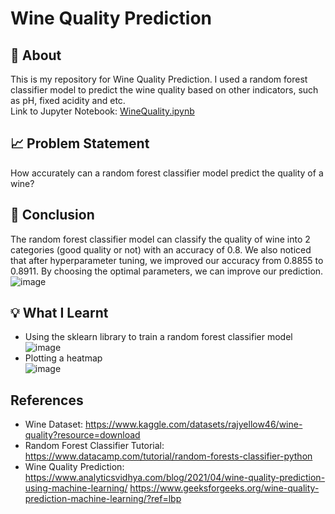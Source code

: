 # Wine Quality Prediction
## :page_with_curl: About
This is my repository for Wine Quality Prediction. I used a random forest classifier model to predict the wine quality based on other indicators, such as pH, fixed acidity and etc.   
Link to Jupyter Notebook: [WineQuality.ipynb](https://github.com/spaceman03/Data-Science-Projects/blob/master/Basic/Wine%20Quality/Wine%20Quality.ipynb)

## :chart_with_upwards_trend: Problem Statement
How accurately can a random forest classifier model predict the quality of a wine?

## :bookmark_tabs: Conclusion
The random forest classifier model can classify the quality of wine into 2 categories (good quality or not) with an accuracy of 0.8. We also noticed that after hyperparameter tuning, we improved our accuracy from 0.8855 to 0.8911. By choosing the optimal parameters, we can improve our prediction.
![image](https://github.com/spaceman03/Data-Science-Projects/assets/97169613/d79e2bc1-e7cf-42be-a35f-bcc3af47f132)


## :bulb: What I Learnt
- Using the sklearn library to train a random forest classifier model
![image](https://github.com/spaceman03/Data-Science-Projects/assets/97169613/462f51a0-6bca-42b1-950e-52629b895f20)
- Plotting a heatmap   
![image](https://github.com/spaceman03/Data-Science-Projects/assets/97169613/ad5d54f5-5a74-4347-87c0-229017caf865)


## References
- Wine Dataset: https://www.kaggle.com/datasets/rajyellow46/wine-quality?resource=download
- Random Forest Classifier Tutorial: https://www.datacamp.com/tutorial/random-forests-classifier-python
- Wine Quality Prediction: https://www.analyticsvidhya.com/blog/2021/04/wine-quality-prediction-using-machine-learning/
https://www.geeksforgeeks.org/wine-quality-prediction-machine-learning/?ref=lbp

